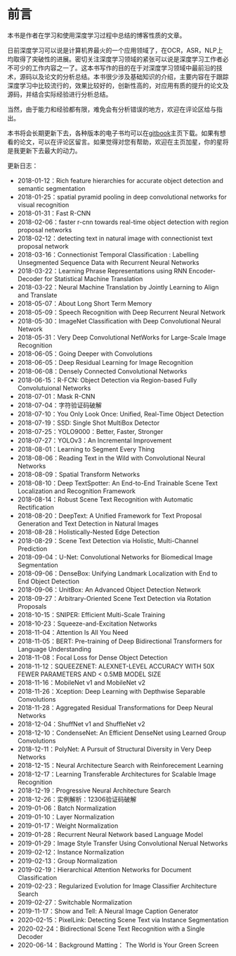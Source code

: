 # 前言

本书是作者在学习和使用深度学习过程中总结的博客性质的文章。

日前深度学习可以说是计算机界最火的一个应用领域了，在OCR，ASR，NLP上均取得了突破性的进展。密切关注深度学习领域的紧张可以说是深度学习工作者必不可少的工作内容之一了。这本书写作的目的在于对深度学习领域中最前沿的技术，源码以及论文的分析总结。本书很少涉及基础知识的介绍，主要内容在于跟踪深度学习中比较流行的，效果比较好的，创新性高的，对应用有质的提升的论文及源码，并结合实际经验进行分析总结。

当然，由于能力和经验都有限，难免会有分析错误的地方，欢迎在评论区给与指出。

本书将会长期更新下去，各种版本的电子书均可以在[gitbook](https://legacy.gitbook.com/book/senliuy/computer-vision/details)主页下载。如果有想看的论文，可以在评论区留言。如果觉得对您有帮助，欢迎在主页加星，你的星将是我更新下去最大的动力。

更新日志：

* 2018-01-12：Rich feature hierarchies for accurate object detection and semantic segmentation
* 2018-01-25：spatial pyramid pooling in deep convolutional networks for visual recognition
* 2018-01-31：Fast R-CNN
* 2018-02-06：faster r-cnn towards real-time object detection with region proposal networks
* 2018-02-12：detecting text in natural image with connectionist text proposal network
* 2018-03-16：Connectionist Temporal Classification : Labelling Unsegmented Sequence Data with Recurrent Neural Networks
* 2018-03-22：Learning Phrase Representations using RNN Encoder-Decoder for Statistical Machine Translation
* 2018-03-22：Neural Machine Translation by Jointly Learning to Align and Translate
* 2018-05-07：About Long Short Term Memory
* 2018-05-09：Speech Recognition with Deep Recurrent Neural Network
* 2018-05-30：ImageNet Classification with Deep Convolutional Neural Network
* 2018-05-31：Very Deep Convolutional NetWorks for Large-Scale Image Recognition
* 2018-06-05：Going Deeper with Convolutions
* 2018-06-05：Deep Residual Learning for Image Recognition
* 2018-06-08：Densely Connected Convolutional Networks
* 2018-06-15：R-FCN: Object Detection via Region-based Fully Convolutuional Networks
* 2018-07-01：Mask R-CNN
* 2018-07-04：字符验证码破解
* 2018-07-10：You Only Look Once: Unified, Real-Time Object Detection
* 2018-07-19：SSD: Single Shot MultiBox Detector
* 2018-07-25：YOLO9000：Better, Faster, Stronger
* 2018-07-27：YOLOv3：An Incremental Improvement
* 2018-08-01：Learning to Segment Every Thing
* 2018-08-06：Reading Text in the Wild with Convolutional Neural Networks
* 2018-08-09：Spatial Transform Networks
* 2018-08-10：Deep TextSpotter: An End-to-End Trainable Scene Text Localization and Recognition Framework
* 2018-08-14：Robust Scene Text Recognition with Automatic Rectification
* 2018-08-20：DeepText: A Unified Framework for Text Proposal Generation and Text Detection in Natural Images
* 2018-08-28：Holistically-Nested Edge Detection
* 2018-08-29：Scene Text Detection via Holistic, Multi-Channel Prediction
* 2018-09-04：U-Net: Convolutional Networks for Biomedical Image Segmentation
* 2018-09-06：DenseBox: Unifying Landmark Localization with End to End Object Detection
* 2018-09-06：UnitBox: An Advanced Object Detection Network
* 2018-09-27：Arbitrary-Oriented Scene Text Detection via Rotation Proposals
* 2018-10-15：SNIPER: Efficient Multi-Scale Training
* 2018-10-23：Squeeze-and-Excitation Networks
* 2018-11-04：Attention Is All You Need
* 2018-11-05：BERT: Pre-training of Deep Bidirectional Transformers for Language Understanding
* 2018-11-08：Focal Loss for Dense Object Detection
* 2018-11-12：SQUEEZENET: ALEXNET-LEVEL ACCURACY WITH 50X FEWER PARAMETERS AND &lt; 0.5MB MODEL SIZE
* 2018-11-16：MobileNet v1 and MobileNet v2
* 2018-11-26：Xception: Deep Learning with Depthwise Separable Convolutions
* 2018-11-28：Aggregated Residual Transformations for Deep Neural Networks
* 2018-12-04：ShuffNet v1 and ShuffleNet v2
* 2018-12-10：CondenseNet: An Efficient DenseNet using Learned Group Convolutions
* 2018-12-11：PolyNet: A Pursuit of Structural Diversity in Very Deep Networks
* 2018-12-15：Neural Architecture Search with Reinforecement Learning
* 2018-12-17：Learning Transferable Architectures for Scalable Image Recognition
* 2018-12-19：Progressive Neural Architecture Search
* 2018-12-26：实例解析：12306验证码破解
* 2019-01-06：Batch Normalization
* 2019-01-10：Layer Normalization
* 2019-01-17：Weight Normalization
* 2019-01-28：Recurrent Neural Network based Language Model
* 2019-01-29：Image Style Transfer Using Convolutional Nerual Networks
* 2019-02-12：Instance Normalization
* 2019-02-13：Group Normalization
* 2019-02-19：Hierarchical Attention Networks for Document Classification
* 2019-02-23：Regularized Evolution for Image Classifier Architecture Search
* 2019-02-27：Switchable Normalization
* 2019-11-17：Show and Tell: A Neural Image Caption Generator
* 2020-02-15：PixelLink: Detecting Scene Text via Instance Segmentation
* 2020-02-24：Bidirectional Scene Text Recognition with a Single Decoder
* 2020-06-14：Background Matting： The World is Your Green Screen

